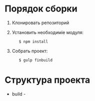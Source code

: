 # Порядок сборки
1. Клонировать репозиторий
2. Установить необходиміе модуля:
    
          $ npm install
3. Собрать проект:

          $ gulp finbuild
      
      
# Структура проекта

* build - 